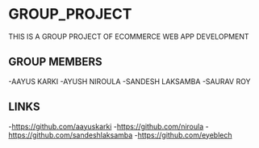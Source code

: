 # GROUP_PROJECT
THIS IS A GROUP PROJECT OF ECOMMERCE WEB APP DEVELOPMENT

## GROUP MEMBERS
-AAYUS KARKI
-AYUSH NIROULA
-SANDESH LAKSAMBA
-SAURAV ROY

## LINKS
-https://github.com/aayuskarki
-https://github.com/niroula
-https://github.com/sandeshlaksamba
-https://github.com/eyeblech


 


